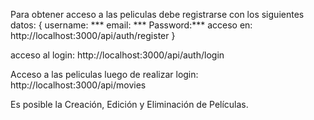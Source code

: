 Para obtener acceso a las peliculas debe registrarse con los siguientes datos:
{
    username: ***
    email: ***
    Password:***
    acceso en: http://localhost:3000/api/auth/register
}


acceso al login:
http://localhost:3000/api/auth/login


Acceso a las peliculas luego de realizar login:
http://localhost:3000/api/movies


Es posible la Creación, Edición y Eliminación de Películas.







